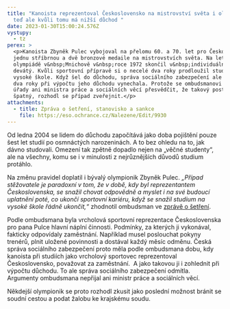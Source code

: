 ```yaml
---
title: "Kanoista reprezentoval Československo na mistrovství světa i olympiádě,
  teď ale kvůli tomu má nižší důchod "
date: 2023-01-30T15:00:24.576Z
vystupy:
  - tz
perex: >
  <p>Kanoista Zbyněk Pulec vybojoval na přelomu 60. a 70. let pro Československo
  jednu stříbrnou a dvě bronzové medaile na mistrovstvích světa. Na letní
  olympiádě v&nbsp;Mnichově v&nbsp;roce 1972 skončil v&nbsp;individuálním závodě
  devátý. Kvůli sportovní přípravě si o necelé dva roky prodloužil studium na
  vysoké škole. Když šel do důchodu, správa sociálního zabezpečení ale zmíněné
  dva roky při výpočtu jeho důchodu vynechala. Protože se ombudsmanovi nepovedlo
  úřady ani ministra práce a sociálních věcí přesvědčit, že takový postup je
  špatný, rozhodl se případ zveřejnit.</p>
attachments:
  - title: Zpráva o šetření, stanovisko a sankce
    file: https://eso.ochrance.cz/Nalezene/Edit/9930
---
```

<p>Od ledna 2004 se lidem do důchodu započítává jako doba pojištění pouze šest let studií po osmnáctých narozeninách. A to bez ohledu na to, jak dávno studovali. Omezení tak zpětně dopadlo nejen na &bdquo;věčné studenty&ldquo;, ale na všechny, komu se i v&nbsp;minulosti z&nbsp;nejrůznějších důvodů studium protáhlo.</p>

<p>Na změnu pravidel doplatil i bývalý olympionik Zbyněk Pulec. <em>&bdquo;</em><em>Případ stěžovatele je paradoxní v tom, že v době, kdy byl reprezentantem Československa, se snažil chovat odpovědně a myslet i na své budoucí uplatnění poté, co ukončí sportovní kariéru, když se snažil studium na vysoké škole řádně ukončit,&ldquo; </em>zhodnotil ombudsman ve <a href="https://eso.ochrance.cz/Nalezene/Edit/9930">zprávě o šetření</a>.</p>

<p>Podle ombudsmana byla vrcholová sportovní reprezentace Československa pro pana Pulce hlavní náplní činnosti. Podmínky, za kterých ji vykonával, fakticky odpovídaly zaměstnání. Například musel poslouchat pokyny trenérů, plnit uložené povinnosti a dostával každý měsíc odměnu. Česká správa sociálního zabezpečení proto měla podle ombudsmana dobu, kdy kanoista při studiích jako vrcholový sportovec reprezentoval Československo, považovat za zaměstnání. &nbsp;A jako takovou ji i zohlednit při výpočtu důchodu. To ale správa sociálního zabezpečení odmítla. Argumenty ombudsmana nepřijal ani ministr práce a sociálních věcí.</p>

<p>Někdejší olympionik se proto rozhodl zkusit jako poslední možnost bránit se soudní cestou a podat žalobu ke krajskému soudu.&nbsp;</p>
